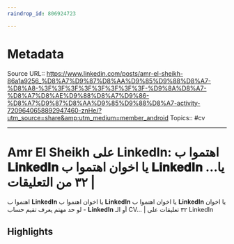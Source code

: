 ```yaml
---
raindrop_id: 806924723

---
```


# Metadata
Source URL:: https://www.linkedin.com/posts/amr-el-sheikh-86a1a9256_%D8%A7%D9%87%D8%AA%D9%85%D9%88%D8%A7-%D8%A8-%3F%3F%3F%3F%3F%3F%3F%3F-%D9%8A%D8%A7-%D8%A7%D8%AE%D9%88%D8%A7%D9%86-%D8%A7%D9%87%D8%AA%D9%85%D9%88%D8%A7-activity-7209640658892947460-znHe/?utm_source=share&amp;utm_medium=member_android
Topics:: #cv

---
# Amr El Sheikh على LinkedIn: اهتموا ب 𝐋𝐢𝐧𝐤𝐞𝐝𝐈𝐧 يا اخوان اهتموا ب 𝐋𝐢𝐧𝐤𝐞𝐝𝐈𝐧 يا… | ٣٢ من التعليقات

اهتموا ب 𝐋𝐢𝐧𝐤𝐞𝐝𝐈𝐧 يا اخوان اهتموا ب 𝐋𝐢𝐧𝐤𝐞𝐝𝐈𝐧 يا اخوان اهتموا ب 𝐋𝐢𝐧𝐤𝐞𝐝𝐈𝐧 يا اخوان - لو حد مهتم يعرف تقيم حساب 𝐋𝐢𝐧𝐤𝐞𝐝𝐈𝐧 أو الـ CV… | ٣٢ تعليقات على LinkedIn

## Highlights

